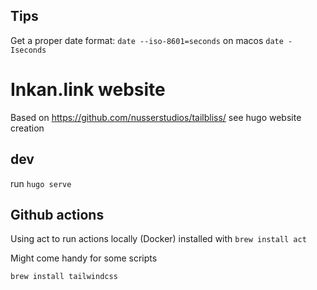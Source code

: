 ## Tips

Get a proper date format:
```date --iso-8601=seconds```
on macos ```date -Iseconds```

# Inkan.link website

Based on <https://github.com/nusserstudios/tailbliss/> see hugo website creation

## dev

run ```hugo serve```

## Github actions

Using act to run actions locally (Docker) installed with ```brew install act```

Might come handy for some scripts

```brew install tailwindcss```